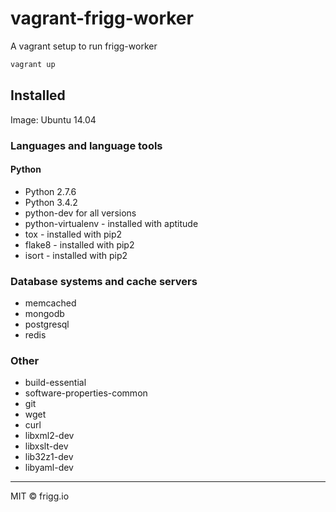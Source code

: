 # vagrant-frigg-worker
A vagrant setup to run frigg-worker

```bash
vagrant up
```

## Installed
Image: Ubuntu 14.04

### Languages and language tools
#### Python
* Python 2.7.6
* Python 3.4.2
* python-dev for all versions
* python-virtualenv - installed with aptitude
* tox - installed with pip2
* flake8 - installed with pip2
* isort - installed with pip2

### Database systems and cache servers
* memcached
* mongodb
* postgresql
* redis

### Other
* build-essential
* software-properties-common
* git
* wget
* curl
* libxml2-dev
* libxslt-dev
* lib32z1-dev
* libyaml-dev


--------------
MIT © frigg.io
